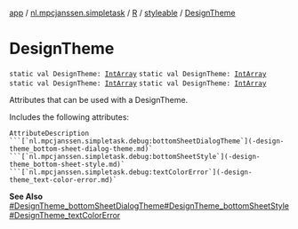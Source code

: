[app](../../../index.md) / [nl.mpcjanssen.simpletask](../../index.md) / [R](../index.md) / [styleable](index.md) / [DesignTheme](.)

# DesignTheme

`static val DesignTheme: `[`IntArray`](https://kotlinlang.org/api/latest/jvm/stdlib/kotlin/-int-array/index.html)
`static val DesignTheme: `[`IntArray`](https://kotlinlang.org/api/latest/jvm/stdlib/kotlin/-int-array/index.html)
`static val DesignTheme: `[`IntArray`](https://kotlinlang.org/api/latest/jvm/stdlib/kotlin/-int-array/index.html)
`static val DesignTheme: `[`IntArray`](https://kotlinlang.org/api/latest/jvm/stdlib/kotlin/-int-array/index.html)

Attributes that can be used with a DesignTheme.

Includes the following attributes:

    AttributeDescription ```[`nl.mpcjanssen.simpletask.debug:bottomSheetDialogTheme`](-design-theme_bottom-sheet-dialog-theme.md)` ```[`nl.mpcjanssen.simpletask.debug:bottomSheetStyle`](-design-theme_bottom-sheet-style.md)` ```[`nl.mpcjanssen.simpletask.debug:textColorError`](-design-theme_text-color-error.md)`

**See Also**
[#DesignTheme_bottomSheetDialogTheme](-design-theme_bottom-sheet-dialog-theme.md)[#DesignTheme_bottomSheetStyle](-design-theme_bottom-sheet-style.md)[#DesignTheme_textColorError](-design-theme_text-color-error.md)

